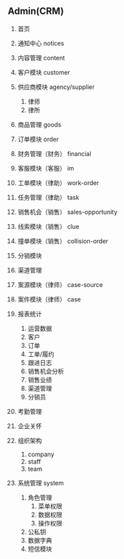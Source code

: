 ## Admin(CRM)

1.  首页
2.  通知中心 notices
3.  内容管理 content

4.  客户模块 customer
5.  供应商模块 agency/supplier

    1.  律师
    2.  律所

6.  商品管理 goods

7.  订单模块 order
8.  财务管理（财务） financial

9.  客服模块（客服） im
10. 工单模块（律助） work-order
11. 任务管理（律助） task

12. 销售机会（销售） sales-opportunity
13. 线索模块（销售） clue
14. 撞单模块（销售） collision-order

15. 分销模块
16. 渠道管理

17. 案源模块（律师） case-source
18. 案件模块（律师） case

19. 报表统计

    1.  运营数据
    2.  客户
    3.  订单
    4.  工单/履约
    5.  跟进日志
    6.  销售机会分析
    7.  销售业绩
    8.  渠道管理
    9.  分销员

20. 考勤管理
21. 企业关怀

22. 组织架构

    1.  company
    2.  staff
    3.  team

23. 系统管理 system

    1.  角色管理
        1.  菜单权限
        2.  数据权限
        3.  操作权限
    2.  公私钥
    3.  数据字典
    4.  短信模块
